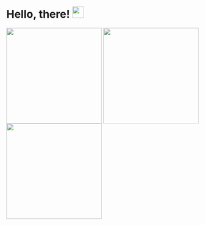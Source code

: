 # Hello, there! <img src="https://raw.githubusercontent.com/MartinHeinz/MartinHeinz/master/wave.gif" width="30px">

<img align="center" width=250 height=250 src='https://cdn.jsdelivr.net/gh/devicons/devicon/icons/cplusplus/cplusplus-original.svg'>
<img align="center" width=250 height=250 src='https://cdn.jsdelivr.net/gh/devicons/devicon/icons/csharp/csharp-original.svg'>
<img align="center" width=250 height=250 src='https://cdn.jsdelivr.net/gh/devicons/devicon/icons/typescript/typescript-original.svg'>

<!--
**quentinlautischer/quentinlautischer** is a ✨ _special_ ✨ repository because its `README.md` (this file) appears on your GitHub profile.

Here are some ideas to get you started:

- 🔭 I’m currently working on ...
- 🌱 I’m currently learning ...
- 👯 I’m looking to collaborate on ...
- 🤔 I’m looking for help with ...
- 💬 Ask me about ...
- 📫 How to reach me: ...
- 😄 Pronouns: ...
- ⚡ Fun fact: ...
-->
